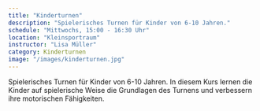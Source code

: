 ```yaml
---
title: "Kinderturnen"
description: "Spielerisches Turnen für Kinder von 6-10 Jahren."
schedule: "Mittwochs, 15:00 - 16:30 Uhr"
location: "Kleinsportraum"
instructor: "Lisa Müller"
category: Kinderturnen
image: "/images/kinderturnen.jpg"
---
```


Spielerisches Turnen für Kinder von 6-10 Jahren. In diesem Kurs lernen die Kinder auf spielerische Weise die Grundlagen des Turnens und verbessern ihre motorischen Fähigkeiten. 